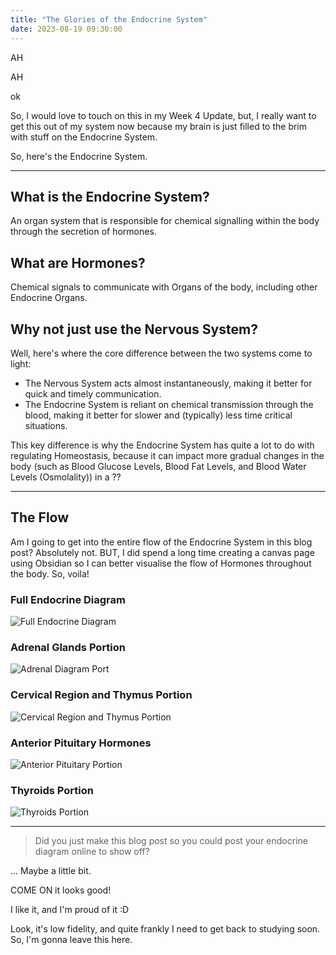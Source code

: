 ```yaml
---
title: "The Glories of the Endocrine System"
date: 2023-08-19 09:30:00
---
```


AH

AH

ok

So, I would love to touch on this in my Week 4 Update, but, I really want to get this out of my system now because my brain is just filled to the brim with stuff on the Endocrine System.

So, here's the Endocrine System.

---
## What is the Endocrine System?
An organ system that is responsible for chemical signalling within the body through the secretion of hormones.
## What are Hormones?
Chemical signals to communicate with Organs of the body, including other Endocrine Organs.
## Why not just use the Nervous System?
Well, here's where the core difference between the two systems come to light:
- The Nervous System acts almost instantaneously, making it better for quick and timely communication.
- The Endocrine System is reliant on chemical transmission through the blood, making it better for slower and (typically) less time critical situations.

This key difference is why the Endocrine System has quite a lot to do with regulating Homeostasis, because it can impact more gradual changes in the body (such as Blood Glucose Levels, Blood Fat Levels, and Blood Water Levels (Osmolality)) in a ??

---
## The Flow
Am I going to get into the entire flow of the Endocrine System in this blog post? Absolutely not. BUT, I did spend a long time creating a canvas page using Obsidian so I can better visualise the flow of Hormones throughout the body.
So, voila!
### Full Endocrine Diagram
![Full Endocrine Diagram](../images/2023-08-19/endocrine0.png)
### Adrenal Glands Portion
![Adrenal Diagram Port](../images/2023-08-19/endocrine_adrenal_glands.png)
### Cervical Region and Thymus Portion
![Cervical Region and Thymus Portion](../images/2023-08-19/endocrine_cervical_thymus.png)
### Anterior Pituitary Hormones
![Anterior Pituitary Portion](../images/2023-08-19/endocrine_anterior_pituitary_hormones.png)
### Thyroids Portion
![Thyroids Portion](../images/2023-08-19/endocrine_thyroids.png)

---
> Did you just make this blog post so you could post your endocrine diagram online to show off?

...
Maybe a little bit.

COME ON it looks good!

I like it, and I'm proud of it :D

Look, it's low fidelity, and quite frankly I need to get back to studying soon. So, I'm gonna leave this here.